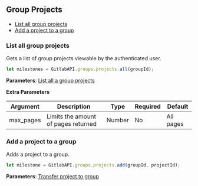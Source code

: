 ## Group Projects

* [List all group projects](#list-all-group-projects)
* [Add a project to a group](#add-a-project-to-a-group)

### List all group projects

Gets a list of group projects viewable by the authenticated user.

```javascript
let milestones = GitlabAPI.groups.projects.all(groupId);
```
**Parameters**: [List all a group projects](https://github.com/gitlabhq/gitlabhq/blob/master/doc/api/groups.md#list-a-groups-projects)

**Extra Parameters**

| Argument      | Description              | Type     | Required | Default           |
|---------------|--------------------------|----------|----------|-------------------|
| max_pages     |Limits the amount of pages returned | Number   | No       |  All pages         |


### Add a project to a group

Adds a project to a group.

```javascript
let milestone = GitlabAPI.groups.projects.add(groupId, projectId);
```
**Parameters**: [Transfer project to group](https://github.com/gitlabhq/gitlabhq/blob/master/doc/api/groups.md#transfer-project-to-group)
